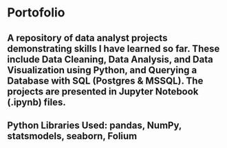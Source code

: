 # Portofolio

## A repository of data analyst projects demonstrating skills I have learned so far. These include Data Cleaning, Data Analysis, and Data Visualization using Python, and Querying a Database with SQL (Postgres & MSSQL). The projects are presented in Jupyter Notebook (.ipynb) files.

## Python Libraries Used: pandas, NumPy, statsmodels, seaborn, Folium

<!---

--->
